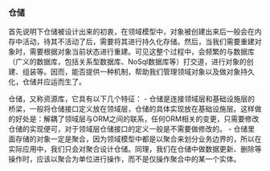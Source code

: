 ### 仓储
首先说明下仓储被设计出来的初衷，在领域模型中，对象被创建出来后一般会在内存中活动，待其不活动了后，需要将其进行持久化存储。然后，当我们需要重建对象时，需要根据对象当前状态进行重建。可见这整个过程中，会频繁的与数据库（广义的数据库，包括关系型数据库、NoSql数据库等）打交道，进行对象的创建、组装等。因而，能否提供一种机制，帮助我们管理领域对象以及做对象持久化，仓储并应运而生了。

仓储，又称资源库，它具有以下几个特征： - 仓储是连接领域层和基础设施层的桥梁，一般将仓储接口定义放在领域层，仓储的具体实现放在基础设施层。这样做的好处是：解耦了领域层与ORM之间的联系，任何ORM相关的变更，只需要修改仓储的实现便可，对于领域层仓储接口的定义一般是不需要做修改的。 - 仓储里面存储的对象一定是聚合，因为领域模型中都是以聚合来划分业务边界的，所以在实际应用中，我们只会对聚合设计仓储。同理，我们在仓储中做数据更新、删除等操作时，应该以聚合为单位进行操作，而不是仅操作聚合中的某一个实体。